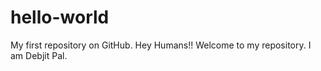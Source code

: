 # hello-world
My first repository on GitHub.
Hey Humans!! Welcome to my repository. I am Debjit Pal.
